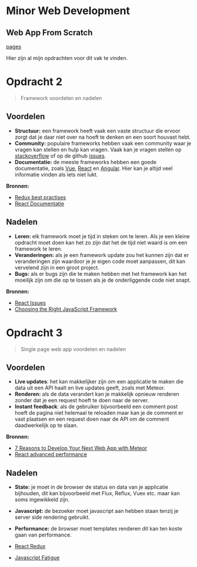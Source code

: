 # Minor Web Development
## Web App From Scratch

[pages](http://dennis-van-bennekom.github.io/minor-web-app-from-scratch)

Hier zijn al mijn opdrachten voor dit vak te vinden.

# Opdracht 2
> Framework voordelen en nadelen

## Voordelen
- **Structuur:** een framework heeft vaak een vaste structuur die ervoor zorgt dat je daar niet over na hoeft te denken en een soort houvast hebt.
- **Community:** populaire frameworks hebben vaak een community waar je vragen kan stellen en hulp kan vragen. Vaak kan je vragen stellen op [stackoverflow](http://www.stackoverflow.com) of op de github [issues](https://github.com/vuejs/vue/issues).
- **Documentatie:** de meeste frameworks hebben een goede documentatie, zoals [Vue](http://vuejs.org/guide/), [React](http://facebook.github.io/react/docs/getting-started.html) en [Angular](https://angular.io/docs/ts/latest/). Hier kan je altijd veel informatie vinden als iets niet lukt.

**Bronnen:**
- [Redux best practises](https://medium.com/lexical-labs-engineering/redux-best-practices-64d59775802e#.8rikbs1jg)
- [React Documentatie](http://facebook.github.io/react/docs/getting-started.html)


## Nadelen
- **Leren:** elk framework moet je tijd in steken om te leren. Als je een kleine opdracht moet doen kan het zo zijn dat het de tijd niet waard is om een framework te leren.
- **Veranderingen:** als je een framework update zou het kunnen zijn dat er veranderingen zijn waardoor je je eigen code moet aanpassen, dit kan vervelend zijn in een groot project.
- **Bugs:** als er bugs zijn die te maken hebben met het framework kan het moeilijk zijn om die op te lossen als je de onderliggende code niet snapt.

**Bronnen:**
- [React Issues](https://github.com/facebook/react/issues)
- [Choosing the Right JavaScript Framework](https://www.lullabot.com/articles/choosing-the-right-javascript-framework-for-the-job)

# Opdracht 3
> Single page web app voordelen en nadelen

## Voordelen
- **Live updates**: het kan makkelijker zijn om een applicatie te maken die data uit een API haalt en live updates geeft, zoals met Meteor.
- **Renderen:** als de data verandert kan je makkelijk opnieuw renderen zonder dat je een request hoeft te doen naar de server.
- **Instant feedback**: als de gebruiker bijvoorbeeld een comment post hoeft de pagina niet helemaal te reloaden maar kan je de comment er vast plaatsen en een request doen naar de API om de comment daadwerkelijk op te slaan.

**Bronnen:**
- [7 Reasons to Develop Your Next Web App with Meteor](http://www.sitepoint.com/7-reasons-develop-next-web-app-meteor/)
- [React advanced performance](https://facebook.github.io/react/docs/advanced-performance.html)

## Nadelen
- **State:** je moet in de browser de status en data van je applicatie bijhouden, dit kan bijvoorbeeld met Flux, Reflux, Vuex etc. maar kan soms ingewikkeld zijn.
- **Javascript:** de bezoeker moet javascript aan hebben staan tenzij je server side rendering gebruikt.
- **Performance:** de browser moet templates renderen dit kan ten koste gaan van performance.

- [React Redux](https://github.com/rackt/redux)
- [Javascript Fatigue](https://medium.com/@ericclemmons/javascript-fatigue-48d4011b6fc4#.epy77ap2f)